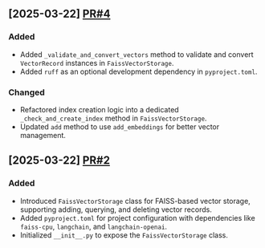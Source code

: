 ## [2025-03-22] [PR#4](https://github.com/OpenWorkspace-o1/ow-camel-faiss-storage/pull/4)

### Added
- Added `_validate_and_convert_vectors` method to validate and convert `VectorRecord` instances in `FaissVectorStorage`.
- Added `ruff` as an optional development dependency in `pyproject.toml`.

### Changed
- Refactored index creation logic into a dedicated `_check_and_create_index` method in `FaissVectorStorage`.
- Updated `add` method to use `add_embeddings` for better vector management.

## [2025-03-22] [PR#2](https://github.com/OpenWorkspace-o1/ow-camel-faiss-storage/pull/2)

### Added
- Introduced `FaissVectorStorage` class for FAISS-based vector storage, supporting adding, querying, and deleting vector records.
- Added `pyproject.toml` for project configuration with dependencies like `faiss-cpu`, `langchain`, and `langchain-openai`.
- Initialized `__init__.py` to expose the `FaissVectorStorage` class.